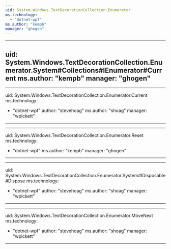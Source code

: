 ```yaml
---
uid: System.Windows.TextDecorationCollection.Enumerator
ms.technology: 
  - "dotnet-wpf"
ms.author: "kempb"
manager: "ghogen"
---
```


---
uid: System.Windows.TextDecorationCollection.Enumerator.System#Collections#IEnumerator#Current
ms.author: "kempb"
manager: "ghogen"
---

---
uid: System.Windows.TextDecorationCollection.Enumerator.Current
ms.technology: 
  - "dotnet-wpf"
author: "stevehoag"
ms.author: "shoag"
manager: "wpickett"
---

---
uid: System.Windows.TextDecorationCollection.Enumerator.Reset
ms.technology: 
  - "dotnet-wpf"
ms.author: "kempb"
manager: "ghogen"
---

---
uid: System.Windows.TextDecorationCollection.Enumerator.System#IDisposable#Dispose
ms.technology: 
  - "dotnet-wpf"
author: "stevehoag"
ms.author: "shoag"
manager: "wpickett"
---

---
uid: System.Windows.TextDecorationCollection.Enumerator.MoveNext
ms.technology: 
  - "dotnet-wpf"
author: "stevehoag"
ms.author: "shoag"
manager: "wpickett"
---
